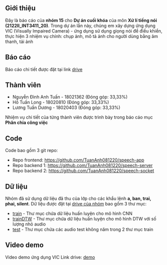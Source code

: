 ## Giới thiệu

Đây là báo cáo của **nhóm 15** cho **Dự án cuối khóa** của môn **Xử lí tiếng nói (2122II_INT3411_20)**. Trong dự án lần này, chúng em xây dựng ứng dụng VIC (Visually Impaired Camera) - ứng dụng sử dụng giọng nói để điều khiển, thực hiện 3 nhiệm vụ chính: chụp ảnh, mô tả ảnh cho người dùng bằng âm thanh, tải ảnh

## Báo cáo

Báo cáo chi tiết được đặt tại link [drive](https://docs.google.com/document/d/1wNBZ-HpxXiAgp-EQt3kjUYkEL1B9ABND8C47AFkYO08/edit?fbclid=IwAR0LlOsvY-Br-sXcXf11TUTfsmBFFbp3kpkxlffGi3QkBuRMGlPDAY-JATo#)

## Thành viên
- Nguyễn Đình Anh Tuấn - 18021362 (Đóng góp: 33,33%)
- Hồ Tuấn Long - 18020810 (Đóng góp: 33,33%)
- Lương Tuấn Dương - 18020403 (Đóng góp: 33,33%)

Nhiệm vụ chi tiết của từng thành viên được trình bày trong báo cáo mục **Phân chia công việc**

## Code
Code bao gồm 3 git repo:
- Repo frontend: https://github.com/TuanAnh081220/speech-app
- Repo backend 1: https://github.com/TuanAnh081220/speech-server
- Repo backend 2: https://github.com/TuanAnh081220/speech-socket

## Dữ liệu

Nhóm đã sử dụng dữ liệu đã thu của lớp cho các khẩu lệnh **a, ban, trai, phai, silent**.
Dữ liệu được đặt tại [drive của nhóm](https://drive.google.com/drive/folders/1mZRwE1U7EJtoJiPAcfQtPOdAp3jtrD4m) bao gồm 3 thư mục:
- [train](https://drive.google.com/drive/folders/1uTa82s1p1Oz-5VtOALtk8glOmzXoPux7) - Thư mục chứa dữ liệu huấn luyện cho mô hình CNN
- [trainDTW](https://drive.google.com/drive/folders/1BK9iRKuDhStsuw-pUK-yhFykIq32CMAg) - Thư mục chứa dữ liệu huấn luyện cho mô hình DTW với số lượng nhỏ audio
- [test](https://drive.google.com/drive/folders/1gMvdIxOPh4gztdE-bJqhW7tX-g-LqgAt) - Thư mục chứa các audio test không năm trong 2 thư mục train

## Video demo
Video demo ứng dụng VIC
Link drive: [demo](https://drive.google.com/file/d/11KU6d8uM4rFFe9WY7LIsk4F-DGDHbcDz/view?usp=sharing)


